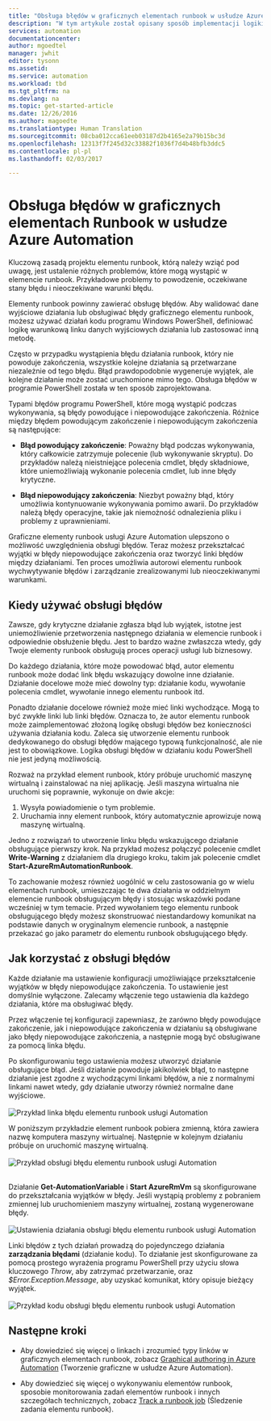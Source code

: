 ```yaml
---
title: "Obsługa błędów w graficznych elementach runbook w usłudze Azure Automation | Microsoft Docs"
description: "W tym artykule został opisany sposób implementacji logiki obsługi błędów w graficznych elementach Runbook w usłudze Azure Automation."
services: automation
documentationcenter: 
author: mgoedtel
manager: jwhit
editor: tysonn
ms.assetid: 
ms.service: automation
ms.workload: tbd
ms.tgt_pltfrm: na
ms.devlang: na
ms.topic: get-started-article
ms.date: 12/26/2016
ms.author: magoedte
ms.translationtype: Human Translation
ms.sourcegitcommit: 08cba012cca61eeb03187d2b4165e2a79b15bc3d
ms.openlocfilehash: 12313f7f245d32c33882f1036f7d4b48bfb3ddc5
ms.contentlocale: pl-pl
ms.lasthandoff: 02/03/2017

---
```


# <a name="error-handling-in-azure-automation-graphical-runbooks"></a>Obsługa błędów w graficznych elementach Runbook w usłudze Azure Automation

Kluczową zasadą projektu elementu runbook, którą należy wziąć pod uwagę, jest ustalenie różnych problemów, które mogą wystąpić w elemencie runbook. Przykładowe problemy to powodzenie, oczekiwane stany błędu i nieoczekiwane warunki błędu.

Elementy runbook powinny zawierać obsługę błędów. Aby walidować dane wyjściowe działania lub obsługiwać błędy graficznego elementu runbook, możesz używać działań kodu programu Windows PowerShell, definiować logikę warunkową linku danych wyjściowych działania lub zastosować inną metodę.          

Często w przypadku wystąpienia błędu działania runbook, który nie powoduje zakończenia, wszystkie kolejne działania są przetwarzane niezależnie od tego błędu. Błąd prawdopodobnie wygeneruje wyjątek, ale kolejne działanie może zostać uruchomione mimo tego. Obsługa błędów w programie PowerShell została w ten sposób zaprojektowana.    

Typami błędów programu PowerShell, które mogą wystąpić podczas wykonywania, są błędy powodujące i niepowodujące zakończenia. Różnice między błędem powodującym zakończenie i niepowodującym zakończenia są następujące:

* **Błąd powodujący zakończenie**: Poważny błąd podczas wykonywania, który całkowicie zatrzymuje polecenie (lub wykonywanie skryptu). Do przykładów należą nieistniejące polecenia cmdlet, błędy składniowe, które uniemożliwiają wykonanie polecenia cmdlet, lub inne błędy krytyczne.

* **Błąd niepowodujący zakończenia**: Niezbyt poważny błąd, który umożliwia kontynuowanie wykonywania pomimo awarii. Do przykładów należą błędy operacyjne, takie jak niemożność odnalezienia pliku i problemy z uprawnieniami.

Graficzne elementy runbook usługi Azure Automation ulepszono o możliwość uwzględnienia obsługi błędów. Teraz możesz przekształcać wyjątki w błędy niepowodujące zakończenia oraz tworzyć linki błędów między działaniami. Ten proces umożliwia autorowi elementu runbook wychwytywanie błędów i zarządzanie zrealizowanymi lub nieoczekiwanymi warunkami.  

## <a name="when-to-use-error-handling"></a>Kiedy używać obsługi błędów

Zawsze, gdy krytyczne działanie zgłasza błąd lub wyjątek, istotne jest uniemożliwienie przetworzenia następnego działania w elemencie runbook i odpowiednie obsłużenie błędu. Jest to bardzo ważne zwłaszcza wtedy, gdy Twoje elementy runbook obsługują proces operacji usługi lub biznesowy.

Do każdego działania, które może powodować błąd, autor elementu runbook może dodać link błędu wskazujący dowolne inne działanie.  Działanie docelowe może mieć dowolny typ: działanie kodu, wywołanie polecenia cmdlet, wywołanie innego elementu runbook itd.

Ponadto działanie docelowe również może mieć linki wychodzące. Mogą to być zwykłe linki lub linki błędów. Oznacza to, że autor elementu runbook może zaimplementować złożoną logikę obsługi błędów bez konieczności używania działania kodu. Zaleca się utworzenie elementu runbook dedykowanego do obsługi błędów mającego typową funkcjonalność, ale nie jest to obowiązkowe. Logika obsługi błędów w działaniu kodu PowerShell nie jest jedyną możliwością.  

Rozważ na przykład element runbook, który próbuje uruchomić maszynę wirtualną i zainstalować na niej aplikację. Jeśli maszyna wirtualna nie uruchomi się poprawnie, wykonuje on dwie akcje:

1. Wysyła powiadomienie o tym problemie.
2. Uruchamia inny element runbook, który automatycznie aprowizuje nową maszynę wirtualną.

Jedno z rozwiązań to utworzenie linku błędu wskazującego działanie obsługujące pierwszy krok. Na przykład możesz połączyć polecenie cmdlet **Write-Warning** z działaniem dla drugiego kroku, takim jak polecenie cmdlet **Start-AzureRmAutomationRunbook**.

To zachowanie możesz również uogólnić w celu zastosowania go w wielu elementach runbook, umieszczając te dwa działania w oddzielnym elemencie runbook obsługującym błędy i stosując wskazówki podane wcześniej w tym temacie. Przed wywołaniem tego elementu runbook obsługującego błędy możesz skonstruować niestandardowy komunikat na podstawie danych w oryginalnym elemencie runbook, a następnie przekazać go jako parametr do elementu runbook obsługującego błędy.

## <a name="how-to-use-error-handling"></a>Jak korzystać z obsługi błędów

Każde działanie ma ustawienie konfiguracji umożliwiające przekształcenie wyjątków w błędy niepowodujące zakończenia. To ustawienie jest domyślnie wyłączone. Zalecamy włączenie tego ustawienia dla każdego działania, które ma obsługiwać błędy.  

Przez włączenie tej konfiguracji zapewniasz, że zarówno błędy powodujące zakończenie, jak i niepowodujące zakończenia w działaniu są obsługiwane jako błędy niepowodujące zakończenia, a następnie mogą być obsługiwane za pomocą linka błędu.  

Po skonfigurowaniu tego ustawienia możesz utworzyć działanie obsługujące błąd. Jeśli działanie powoduje jakikolwiek błąd, to następne działanie jest zgodne z wychodzącymi linkami błędów, a nie z normalnymi linkami nawet wtedy, gdy działanie utworzy również normalne dane wyjściowe.<br><br> ![Przykład linka błędu elementu runbook usługi Automation](media/automation-runbook-graphical-error-handling/error-link-example.png)

W poniższym przykładzie element runbook pobiera zmienną, która zawiera nazwę komputera maszyny wirtualnej. Następnie w kolejnym działaniu próbuje on uruchomić maszynę wirtualną.<br><br> ![Przykład obsługi błędu elementu runbook usługi Automation](media/automation-runbook-graphical-error-handling/runbook-example-error-handling.png)<br><br>      

Działanie **Get-AutomationVariable** i **Start AzureRmVm** są skonfigurowane do przekształcania wyjątków w błędy.  Jeśli wystąpią problemy z pobraniem zmiennej lub uruchomieniem maszyny wirtualnej, zostaną wygenerowane błędy.<br><br> ![Ustawienia działania obsługi błędu elementu runbook usługi Automation](media/automation-runbook-graphical-error-handling/activity-blade-convertexception-option.png)

Linki błędów z tych działań prowadzą do pojedynczego działania **zarządzania błędami** (działanie kodu). To działanie jest skonfigurowane za pomocą prostego wyrażenia programu PowerShell przy użyciu słowa kluczowego *Throw*, aby zatrzymać przetwarzanie, oraz *$Error.Exception.Message*, aby uzyskać komunikat, który opisuje bieżący wyjątek.<br><br> ![Przykład kodu obsługi błędu elementu runbook usługi Automation](media/automation-runbook-graphical-error-handling/runbook-example-error-handling-code.png)


## <a name="next-steps"></a>Następne kroki

* Aby dowiedzieć się więcej o linkach i zrozumieć typy linków w graficznych elementach runbook, zobacz [Graphical authoring in Azure Automation](automation-graphical-authoring-intro.md#links-and-workflow) (Tworzenie graficzne w usłudze Azure Automation).

* Aby dowiedzieć się więcej o wykonywaniu elementów runbook, sposobie monitorowania zadań elementów runbook i innych szczegółach technicznych, zobacz [Track a runbook job](automation-runbook-execution.md) (Śledzenie zadania elementu runbook).


